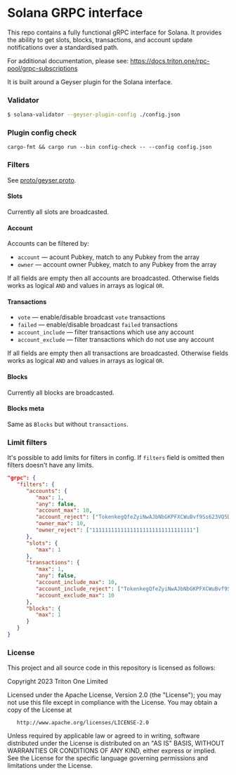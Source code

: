 # Solana GRPC interface

This repo contains a fully functional gRPC interface for Solana. It provides the ability to get slots, blocks, transactions, and account update notifications over a standardised path. 

For additional documentation,  please see: https://docs.triton.one/rpc-pool/grpc-subscriptions

It is built around a Geyser plugin for the Solana interface.

### Validator

```bash
$ solana-validator --geyser-plugin-config ./config.json
```

### Plugin config check

```
cargo-fmt && cargo run --bin config-check -- --config config.json
```

### Filters

See [proto/geyser.proto](proto/geyser.proto).

#### Slots

Currently all slots are broadcasted.

#### Account

Accounts can be filtered by:

   - `account` — acount Pubkey, match to any Pubkey from the array
   - `owner` — account owner Pubkey, match to any Pubkey from the array

If all fields are empty then all accounts are broadcasted. Otherwise fields works as logical `AND` and values in arrays as logical `OR`.

#### Transactions

   - `vote` — enable/disable broadcast `vote` transactions
   - `failed` — enable/disable broadcast `failed` transactions
   - `account_include` — filter transactions which use any account
   - `account_exclude` — filter transactions which do not use any account

If all fields are empty then all transactions are broadcasted. Otherwise fields works as logical `AND` and values in arrays as logical `OR`.

#### Blocks

Currently all blocks are broadcasted.

#### Blocks meta

Same as `Blocks` but without `transactions`.

### Limit filters

It's possible to add limits for filters in config. If `filters` field is omitted then filters doesn't have any limits.

```json
"grpc": {
   "filters": {
      "accounts": {
         "max": 1,
         "any": false,
         "account_max": 10,
         "account_reject": ["TokenkegQfeZyiNwAJbNbGKPFXCWuBvf9Ss623VQ5DA"],
         "owner_max": 10,
         "owner_reject": ["11111111111111111111111111111111"]
      },
      "slots": {
         "max": 1
      },
      "transactions": {
         "max": 1,
         "any": false,
         "account_include_max": 10,
         "account_include_reject": ["TokenkegQfeZyiNwAJbNbGKPFXCWuBvf9Ss623VQ5DA"],
         "account_exclude_max": 10
      },
      "blocks": {
         "max": 1
      }
   }
}
```

### License

This project and all source code in this repository is licensed as follows:

   Copyright 2023 Triton One Limited
   
   Licensed under the Apache License, Version 2.0 (the "License");
   you may not use this file except in compliance with the License.
   You may obtain a copy of the License at

       http://www.apache.org/licenses/LICENSE-2.0

   Unless required by applicable law or agreed to in writing, software
   distributed under the License is distributed on an "AS IS" BASIS,
   WITHOUT WARRANTIES OR CONDITIONS OF ANY KIND, either express or implied.
   See the License for the specific language governing permissions and
   limitations under the License.
